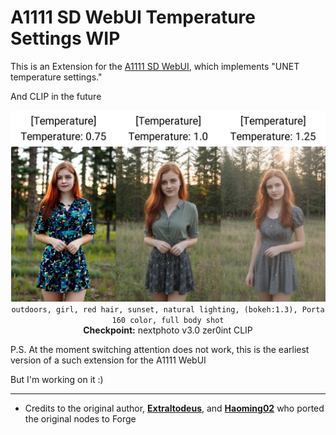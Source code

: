 ﻿# A1111 SD WebUI Temperature Settings **WIP**
This is an Extension for the [A1111 SD WebUI](https://github.com/AUTOMATIC1111/stable-diffusion-webui), which implements "UNET temperature settings."

And CLIP in the future

<p align="center">
<img src="xyz_grid-00011.png"><br>
<code>outdoors, girl, red hair, sunset, natural lighting, (bokeh:1.3), Porta 160 color, full body shot</code><br>
<b>Checkpoint:</b> nextphoto v3.0 zer0int CLIP
</p>
P.S. At the moment switching attention does not work, this is the earliest version of a such extension for the A1111 WebUI

But I'm working on it :)
<hr>

- Credits to the original author, **[Extraltodeus](https://github.com/Extraltodeus)**, and **[Haoming02](https://github.com/Haoming02)** who ported the original nodes to Forge
